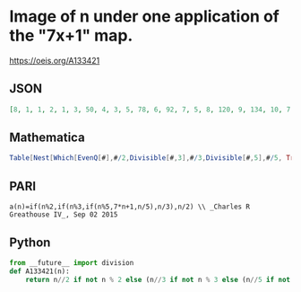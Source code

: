 # Image of n under one application of the "7x\+1" map\.
https://oeis.org/A133421
## JSON
```JSON
[8, 1, 1, 2, 1, 3, 50, 4, 3, 5, 78, 6, 92, 7, 5, 8, 120, 9, 134, 10, 7, 11, 162, 12, 5, 13, 9, 14, 204, 15, 218, 16, 11, 17, 7, 18, 260, 19, 13, 20, 288, 21, 302, 22, 15, 23, 330, 24, 344, 25, 17, 26, 372, 27, 11, 28, 19, 29, 414, 30, 428, 31, 21, 32, 13, 33, 470, 34, 23, 35, 498]
```
## Mathematica
```Mathematica
Table[Nest[Which[EvenQ[#],#/2,Divisible[#,3],#/3,Divisible[#,5],#/5, True, 7#+1]&,n,1],{n,75}] (* _Harvey P. Dale_, Nov 05 2011 *)
```
## PARI
```PARI
a(n)=if(n%2,if(n%3,if(n%5,7*n+1,n/5),n/3),n/2) \\ _Charles R Greathouse IV_, Sep 02 2015
```
## Python
```Python
from __future__ import division
def A133421(n):
    return n//2 if not n % 2 else (n//3 if not n % 3 else (n//5 if not n % 5 else 7*n+1)) # _Chai Wah Wu_, Mar 04 2018
```
